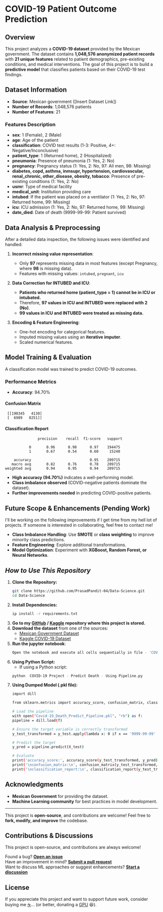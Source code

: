 # COVID-19 Patient Outcome Prediction

## Overview

This project analyzes a **COVID-19 dataset** provided by the Mexican government. The dataset contains **1,048,576 anonymized patient records** with **21 unique features** related to patient demographics, pre-existing conditions, and medical interventions. The goal of this project is to build a **predictive model** that classifies patients based on their COVID-19 test findings.

## Dataset Information

- **Source**: Mexican government ([Insert Dataset Link])
- **Number of Records**: 1,048,576 patients
- **Number of Features**: 21

### Features Description

- **sex**: 1 (Female), 2 (Male)
- **age**: Age of the patient
- **classification**: COVID test results (1-3: Positive, 4+: Negative/Inconclusive)
- **patient\_type**: 1 (Returned home), 2 (Hospitalized)
- **pneumonia**: Presence of pneumonia (1: Yes, 2: No)
- **pregnancy**: Pregnancy status (1: Yes, 2: No, 97: All men, 98: Missing)
- **diabetes, copd, asthma, inmsupr, hypertension, cardiovascular, renal\_chronic, other\_disease, obesity, tobacco**: Presence of pre-existing conditions (1: Yes, 2: No)
- **usmr**: Type of medical facility
- **medical\_unit**: Institution providing care
- **intubed**: If the patient was placed on a ventilator (1: Yes, 2: No, 97: Returned home, 99: Missing)
- **icu**: ICU admission (1: Yes, 2: No, 97: Returned home, 99: Missing)
- **date\_died**: Date of death (9999-99-99: Patient survived)

## Data Analysis & Preprocessing

After a detailed data inspection, the following issues were identified and handled:

1. **Incorrect missing value representation**:

   - Only **97** represents missing data in most features (except Pregnancy, where **98** is missing data).
   - Features with missing values: `intubed`, `pregnant`, `icu`

2. **Data Correction for INTUBED and ICU**:

   - **Patients who returned home (patient\_type = 1) cannot be in ICU or intubated.**
   - Therefore, **97 values in ICU and INTUBED were replaced with 2 (No)**.
   - **99 values in ICU and INTUBED were treated as missing data.**

3. **Encoding & Feature Engineering**:

   - One-hot encoding for categorical features.
   - Imputed missing values using an **iterative imputer**.
   - Scaled numerical features.

## Model Training & Evaluation

A classification model was trained to predict COVID-19 outcomes.

### Performance Metrics

- **Accuracy**: 94.70%

#### Confusion Matrix

```
 [[190345   4130]
 [  6989   8251]]
```

#### Classification Report

```
               precision    recall  f1-score   support

           0       0.96      0.98      0.97    194475
           1       0.67      0.54      0.60     15240

    accuracy                           0.95    209715
   macro avg       0.82      0.76      0.78    209715
weighted avg       0.94      0.95      0.94    209715
```

- **High accuracy (94.70%)** indicates a well-performing model.
- **Class imbalance observed** (COVID-negative patients dominate the dataset).
- **Further improvements needed** in predicting COVID-positive patients.

## Future Scope & Enhancements (Pending Work)

I'll be working on the following improvements if I get time from my hell lot of projects. If someone is interested in collaborating, feel free to contact me!

- **Class Imbalance Handling**: Use **SMOTE** or **class weighting** to improve minority class predictions.
- **Feature Engineering**: Explore additional transformations.
- **Model Optimization**: Experiment with **XGBoost, Random Forest, or Neural Networks**.

## *How to Use This Repository*

1. **Clone the Repository:**
   ```bash
   git clone https://github.com/PrasadPandit-04/Data-Science.git
   cd Data-Science
2. **Install Dependencies:**
   ```bash
   ip install -r requirements.txt
3. **Go to my [GitHub](https://github.com/PrasadPandit-04/Data-Science) / [Kaggle]() repository where this project is stored.**
4. **Download the dataset** from one of the sources:
    - [Mexican Government Dataset](https://datos.gob.mx/busca/dataset/informacion-referente-a-casos-covid-19-en-mexico)
    - [Kaggle COVID-19 Dataset](https://www.kaggle.com/datasets/meirnizri/covid19-dataset)
5. **Run the jupyter notebook**:
    ```bash
    Open the notebook and execute all cells sequentially in file - 'COVID-19 Project - Predict Death - Using Pipeline.ipynb'.
    ```
6. **Using Python Script:**
    - If using a Python script:
    ```bash
    python  COVID-19 Project - Predict Death - Using Pipeline.py
    ```
7. **Using Dumped Model (.pkl file):**
   ```bash
   import dill
   
   from sklearn.metrics import accuracy_score, confusion_matrix, classification_report  

   # Load the pipeline  
   with open("Covid-19_Death_Predict_Pipeline.pkl", "rb") as f:  
   pipeline = dill.load(f)  

   # Ensure the target variable is correctly transformed  
   y_test_transformed = y_test.apply(lambda x: 0 if x == '9999-99-99' else 1)  

   # Predict the target  
   y_pred = pipeline.predict(X_test)  

   # Evaluate  
   print('accuracy_score:', accuracy_score(y_test_transformed, y_pred))  
   print('\nconfusion_matrix:\n', confusion_matrix(y_test_transformed, y_pred))  
   print('\nclassification_report:\n', classification_report(y_test_transformed, y_pred))


## Acknowledgments

- **Mexican Government** for providing the dataset.
- **Machine Learning community** for best practices in model development.

---

This project is **open-source**, and contributions are welcome! Feel free to **fork, modify, and improve** the codebase.

## Contributions & Discussions

This project is open-source, and contributions are always welcome!

Found a bug? **[Open an issue](https://github.com/PrasadPandit-04/Data-Science/issues/new)**  
Have an improvement in mind? **[Submit a pull request](https://github.com/PrasadPandit-04/Data-Science/pulls)**  
Want to discuss ML approaches or suggest enhancements? **[Start a discussion](https://github.com/PrasadPandit-04/Data-Science/discussions)**

## License

If you appreciate this project and want to support future work, consider buying me [☕](https://buymeacoffee.com/prasadpandp)... (or better, donating a [GPU](https://www.amazon.in/gp/cart/view.html?ref_=nav_cart) 😆).

